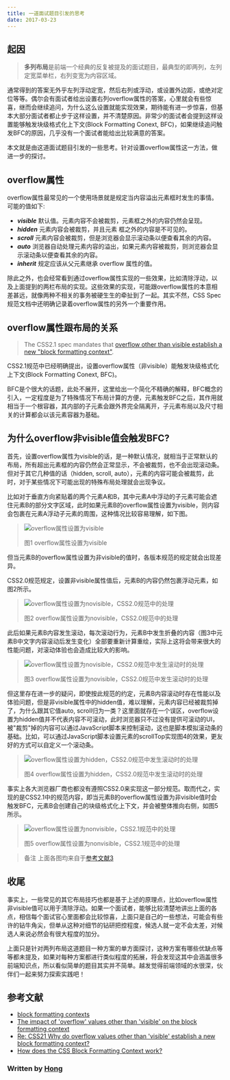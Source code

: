 ```yaml
---
title: 一道面试题目引发的思考
date: 2017-03-23
---
```


## 起因

> **多列布局**是前端一个经典的反复被提及的面试题目，最典型的即两列，左列定宽菜单栏，右列变宽为内容区域。

<!-- more -->

通常得到的答案无外乎左列浮动定宽，然后右列或浮动，或设置外边距，或绝对定位等等。偶尔会有面试者给出设置右列overflow属性的答案，心里就会有些惊喜，继而会继续追问，为什么这么设置就能实现效果，期待能有进一步惊喜，但基本大部分面试者都止步于这样设置，并不清楚原因。非常少的面试者会提到这样设置能够触发块级格式化上下文(Block Formatting Conext, BFC)，如果继续追问触发BFC的原因，几乎没有一个面试者能给出比较满意的答案。

本文就是由这道面试题目引发的一些思考。针对设置overflow属性这一方法，做进一步的探讨。

## overflow属性
overflow属性最常见的一个使用场景就是规定当内容溢出元素框时发生的事情。可能的值如下:

- ***visible*** 默认值。元素内容不会被裁剪，元素框之外的内容仍然会呈现。
- ***hidden*** 元素内容会被裁剪，并且元素 框之外的内容是不可见的。
- ***scroll*** 元素内容会被裁剪，但是浏览器会显示滚动条以便查看其余的内容。
- ***auto*** 浏览器自动处理元素内容的溢出，如果元素内容被裁剪，则浏览器会显示滚动条以便查看其余的内容。
- ***inherit*** 规定应该从父元素继承 overflow 属性的值。

除此之外，也会经常看到通过overflow属性实现的一些效果，比如清除浮动，以及上面提到的两栏布局的实现。这些效果的实现，可能跟overflow属性的本意相差甚远，就像两种不相关的事务被硬生生的牵扯到了一起。其实不然，CSS Spec规范文档中还明确记录着overflow属性的另外一个重要作用。

## overflow属性跟布局的关系

> The CSS2.1 spec mandates that [overflow other than visible establish a new "block formatting context"](http://www.w3.org/TR/CSS21/visuren.html#block-formatting).

CSS2.1规范中已经明确提出，设置overflow属性（非visible）能触发块级格式化上下文(Block Formatting Conext, BFC)。

BFC是个很大的话题，此处不展开，这里给出一个简化不精确的解释，BFC概念的引入，一定程度是为了特殊情况下布局计算的方便，元素触发BFC之后，其作用就相当于一个根容器，其内部的子元素会跟外界完全隔离开，子元素布局以及尺寸相关的计算都会以该元素容器为基础。

## 为什么overflow非visible值会触发BFC?

首先，设置overflow属性为visible的话，是一种默认情况，就相当于正常默认的布局，所有超出元素框的内容仍然会正常显示，不会被裁剪，也不会出现滚动条。但对于其它几种值的话（hidden, scroll, auto），元素的内容可能会被裁剪，此时，对于某些情况下可能出现的特殊布局处理就会出现争议。

比如对于垂直方向紧贴着的两个元素A和B，其中元素A中浮动的子元素可能会遮住元素B的部分文字区域，此时如果元素B的overflow属性设置为visible，则内容会包裹在元素A浮动子元素的周围，这种情况比较容易理解，如下图。

> ![overflow属性设置为visible](http://haitao.nos.netease.com/d0f79c78-be8d-4fd1-a022-e5087d9d25f1.png)
>
> 图1 overflow属性设置为visible

但当元素B的overflow属性设置为非visible的值时，各版本规范的规定就会出现差异。

CSS2.0规范规定，设置非visible属性值后，元素B的内容仍然包裹浮动元素，如图2所示。

> ![overflow属性设置为novisible，CSS2.0规范中的处理](http://haitao.nos.netease.com/474339e2-1c84-464a-ae56-b7ff30c3fc6f.png)
>
> 图2 overflow属性设置为novisible，CSS2.0规范中的处理

此后如果元素B内容发生滚动，每次滚动行为，元素B中发生折叠的内容（图3中元素B中文字内容滚动后发生变化）全部要重新计算重绘，实际上这将会带来很大的性能问题，对滚动体验也会造成比较大的影响。

> ![overflow属性设置为novisible，CSS2.0规范中发生滚动时的处理](http://haitao.nos.netease.com/2f98e0ec-b6c6-40b1-8a5c-3c84be7518ab.png)
>
> 图3 overflow属性设置为novisible，CSS2.0规范中发生滚动时的处理

但这里存在进一步的疑问，即使按此规范的约定，元素B内容滚动时存在性能以及体验问题，但是非visible属性中的hidden值，难以理解，元素内容已经被裁剪掉了，为什么跟其它值auto, scroll归为一类？这里面就存在一个误区，overflow设置为hidden值并不代表内容不可滚动，此时浏览器只不过没有提供可滚动的UI，被"裁剪"掉的内容可以通过JavaScript脚本来控制滚动，这也是脚本模拟滚动条的基础。比如，可以通过JavaScript脚本设置元素的scrollTop实现图4的效果，更友好的方式可以自定义一个滚动条。

> ![overflow属性设置为hidden，CSS2.0规范中发生滚动时的处理](http://haitao.nos.netease.com/11f450a3-4cea-4b23-94dc-1aea4db26b3f.png)
>
> 图4 overflow属性设置为hidden，CSS2.0规范中发生滚动时的处理

事实上各大浏览器厂商也都没有遵照CSS2.0来实现这一部分规范。取而代之，实现的是CSS2.1中的规范内容，即当元素B的overflow属性设置为非visible值时会触发BFC，元素B会创建自己的块级格式化上下文，并会被整体推向右侧，如图5所示。
 
> ![overflow属性设置为nonvisible，CSS2.1规范中的处理](http://haitao.nos.netease.com/b267f586-ed23-4672-b65e-c859cc3d75de.png)
>
> 图5 overflow属性设置为nonvisible，CSS2.1规范中的处理

> 备注 上面各图均来自于[参考文献3](http://stackoverflow.com/questions/6196725/how-does-the-css-block-formatting-context-work?rq=1)

## 收尾

事实上，一些常见的其它布局技巧也都是基于上述的原理点，比如overflow属性非visible值可以用于清除浮动。如果一个面试者，能够比较清楚地讲出上面的各点，相信每个面试官心里面都会比较惊喜，上面只是自己的一些想法，可能会有些许的钻牛角尖，但单从这种对细节的钻研把控程度，候选人就一定不会太差，对候选人来说必然会有很大程度的加分。

上面只是针对两列布局这道题目一种方案的单方面探讨，这种方案有哪些优缺点等等都未提及，如果对每种方案都进行类似程度的拓展，将会发现这其中会涵盖很多前端知识点，所以看似简单的题目其实并不简单。越发觉得前端领域的水很深，伙伴们一起来努力探索实践吧！


## 参考文献
  - [block formatting contexts](http://css-101.org/block-formatting-contexts/index.php)
  - [The impact of 'overflow' values other than 'visible' on the block formatting context](http://stackoverflow.com/questions/24024370/the-impact-of-overflow-values-other-than-visible-on-the-block-formatting-con)
  - [Re: CSS21 Why do overflow values other than 'visible' establish a new block formatting context?](https://lists.w3.org/Archives/Public/www-style/2012Apr/0026.html)
  - [How does the CSS Block Formatting Context work?](http://stackoverflow.com/questions/6196725/how-does-the-css-block-formatting-context-work?rq=1)

### Written by [Hong](https://github.com/llwanghong/blog/blob/master/misc/%E4%B8%80%E9%81%93%E9%9D%A2%E8%AF%95%E9%A2%98%E7%9B%AE%E5%BC%95%E5%8F%91%E7%9A%84%E6%80%9D%E8%80%83.md)